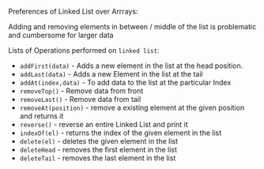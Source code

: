 Preferences of Linked List over Arrrays:

Adding and removing elements in between / middle of the list is problematic and cumbersome for larger data

Lists of Operations performed on `linked list`:

- `addFirst(data)` - Adds a new element in the list at the head position.
- `addLast(data)` - Adds a new Element in the list at the tail
- `addAt(index,data)` - To add data to the list at the particular Index
- `removeTop()` - Remove data from front
- `removeLast()` - Remove data from tail
- `removeAt(position)` - remove a existing element at the given position and returns it
- `reverse()` - reverse an entire Linked List and print it
- `indexOf(el)` - returns the index of the given element in the list
- `delete(el)` - deletes the given element in the list
- `deleteHead` - removes the first element in the list
- `deleteTail` - removes the last element in the list
